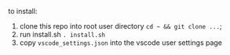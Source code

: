 to install:

1. clone this repo into root user directory `cd ~ && git clone ...`;
2. run install.sh `. install.sh`
3. copy `vscode_settings.json` into the vscode user settings page
